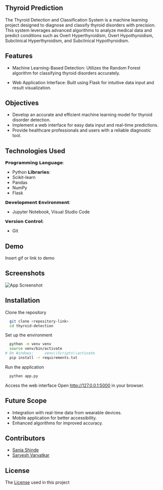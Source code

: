 
## Thyroid Prediction

The Thyroid Detection and Classification System is a machine learning project designed to diagnose and classify thyroid disorders with precision. This system leverages advanced algorithms to analyze medical data and predict conditions such as Overt Hyperthyroidism, Overt Hypothyroidism, Subclinical Hyperthyroidism, and Subclinical Hypothyroidism.
## Features

- Machine Learning-Based Detection: Utilizes the Random Forest algorithm for classifying thyroid disorders accurately.

- Web Application Interface: Built using Flask for intuitive data input and result visualization.


## Objectives
- Develop an accurate and efficient machine learning model for thyroid disorder detection.
- Implement a web interface for easy data input and real-time predictions.
- Provide healthcare professionals and users with a reliable diagnostic tool.
## Technologies Used
𝗣𝗿𝗼𝗴𝗿𝗮𝗺𝗺𝗶𝗻𝗴 𝗟𝗮𝗻𝗴𝘂𝗮𝗴𝗲: 
- Python
𝗟𝗶𝗯𝗿𝗮𝗿𝗶𝗲𝘀: 
- Scikit-learn 
- Pandas
- NumPy
- Flask

𝗗𝗲𝘃𝗲𝗹𝗼𝗽𝗺𝗲𝗻𝘁 𝗘𝗻𝘃𝗶𝗿𝗼𝗻𝗺𝗲𝗻𝘁: 
- Jupyter Notebook, Visual Studio Code

𝗩𝗲𝗿𝘀𝗶𝗼𝗻 𝗖𝗼𝗻𝘁𝗿𝗼𝗹: 
- Git

  
## Demo

Insert gif or link to demo


## Screenshots

![App Screenshot](https://via.placeholder.com/468x300?text=App+Screenshot+Here)


## Installation

Clone the repository

```bash
  git clone <repository-link>
  cd thyroid-detection
```
Set up the environment
```bash
  python -m venv venv
  source venv/bin/activate 
# On Windows:     venv\\Scripts\\activate
  pip install -r requirements.txt
  ```
Run the application
```bash
  python app.py
```
Access the web interface
 Open http://127.0.0.1:5000 in your browser.



    
## Future Scope
- Integration with real-time data from wearable devices.
- Mobile application for better accessibility.
- Enhanced algorithms for improved accuracy.
## Contributors
- [Sania Shinde](https://github.com/saniashinde28)
- [Sarvesh Varvatkar](https://github.com/sarveshv9)
## License

The [License](https://github.com/saniashinde28/Thyroid-Detection/blob/main/LICENSE) used in this project

